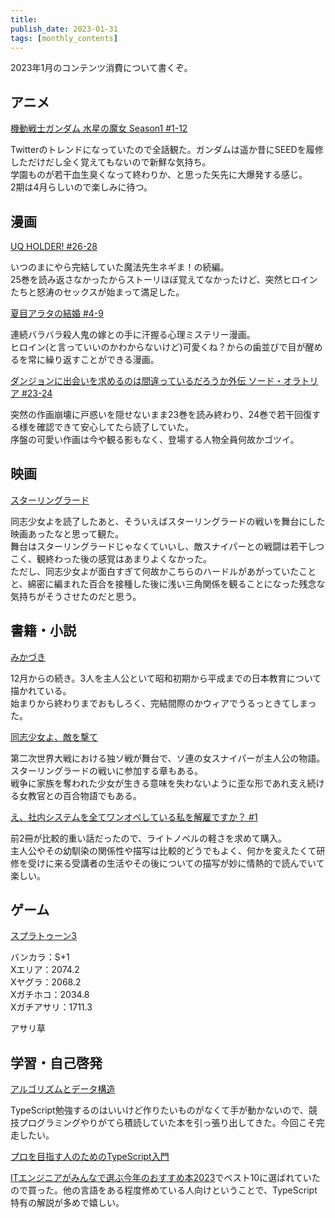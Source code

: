 ```yaml
---
title: 
publish_date: 2023-01-31
tags: [monthly_contents]
---
```


2023年1月のコンテンツ消費について書くぞ。

## アニメ

[機動戦士ガンダム 水星の魔女 Season1 #1-12](https://annict.com/works/8888)

Twitterのトレンドになっていたので全話観た。ガンダムは遥か昔にSEEDを履修しただけだし全く覚えてもないので新鮮な気持ち。  
学園ものが若干血生臭くなって終わりか、と思った矢先に大爆発する感じ。  
2期は4月らしいので楽しみに待つ。

## 漫画

[UQ HOLDER! #26-28](https://amzn.to/3YdGfab)

いつのまにやら完結していた魔法先生ネギま！の続編。  
25巻を読み返さなかったからストーリほぼ覚えてなかったけど、突然ヒロインたちと怒涛のセックスが始まって満足した。

[夏目アラタの結婚 #4-9](https://amzn.to/40GCLyo)

連続バラバラ殺人鬼の嫁との手に汗握る心理ミステリー漫画。  
ヒロイン(と言っていいのかわからないけど)可愛くね？からの歯並びで目が醒めるを常に繰り返すことができる漫画。

[ダンジョンに出会いを求めるのは間違っているだろうか外伝 ソード・オラトリア #23-24](https://amzn.to/3DMAp7q)

突然の作画崩壊に戸惑いを隠せないまま23巻を読み終わり、24巻で若干回復する様を確認できて安心してたら読了していた。  
序盤の可愛い作画は今や観る影もなく、登場する人物全員何故かゴツイ。

## 映画

[スターリングラード](https://filmarks.com/movies/1309)

同志少女よを読了したあと、そういえばスターリングラードの戦いを舞台にした映画あったなと思って観た。  
舞台はスターリングラードじゃなくていいし、敵スナイパーとの戦闘は若干しつこく、観終わった後の感覚はあまりよくなかった。  
ただし、同志少女よが面白すぎて何故かこちらのハードルがあがっていたことと、綿密に編まれた百合を接種した後に浅い三角関係を観ることになった残念な気持ちがそうさせたのだと思う。

## 書籍・小説

[みかづき](https://amzn.to/3lliNJx)

12月からの続き。3人を主人公といて昭和初期から平成までの日本教育について描かれている。  
始まりから終わりまでおもしろく、完結間際のかウィアでうるっときてしまった。

[同志少女よ、敵を撃て](https://amzn.to/3RLJbbM)

第二次世界大戦における独ソ戦が舞台で、ソ連の女スナイパーが主人公の物語。スターリングラードの戦いに参加する章もある。  
戦争に家族を奪われた少女が生きる意味を失わないように歪な形であれ支え続ける女教官との百合物語でもある。

[え、社内システムを全てワンオペしている私を解雇ですか？ #1](https://amzn.to/3IgW0aZ)

前2冊が比較的重い話だったので、ライトノベルの軽さを求めて購入。  
主人公やその幼馴染の関係性や描写は比較的どうでもよく、何かを変えたくて研修を受けに来る受講者の生活やその後についての描写が妙に情熱的で読んでいて楽しい。

## ゲーム

[スプラトゥーン3](https://amzn.to/3I9AxB0)

バンカラ：S+1  
Xエリア：2074.2  
Xヤグラ：2068.2  
Xガチホコ：2034.8  
Xガチアサリ：1711.3  

アサリ草

## 学習・自己啓発

[アルゴリズムとデータ構造](https://amzn.to/3jEsIt5)

TypeScript勉強するのはいいけど作りたいものがなくて手が動かないので、競技プログラミングやりがてら積読していた本を引っ張り出してきた。今回こそ完走したい。

[プロを目指す人のためのTypeScript入門](https://amzn.to/3jI4HRS)

[ITエンジニアがみんなで選ぶ今年のおすすめ本2023](https://www.shoeisha.co.jp/campaign/award/)でベスト10に選ばれていたので買った。他の言語をある程度修めている人向けということで、TypeScript特有の解説が多めで嬉しい。
